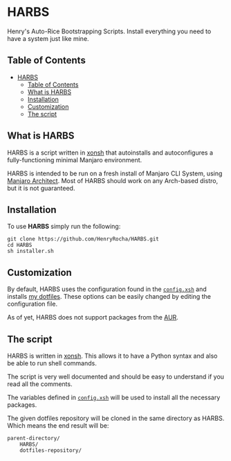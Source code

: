 # HARBS
Henry's Auto-Rice Bootstrapping Scripts. Install everything you need to have a system just like mine.

## Table of Contents
- [HARBS](#harbs)
  - [Table of Contents](#table-of-contents)
  - [What is HARBS](#what-is-harbs)
  - [Installation](#installation)
  - [Customization](#customization)
  - [The script](#the-script)

## What is HARBS

HARBS is a script written in [xonsh][1] that autoinstalls and autoconfigures a fully-functioning minimal Manjaro environment.

HARBS is intended to be run on a fresh install of Manjaro CLI System, using [Manjaro Architect][2]. Most of HARBS should work on any Arch-based distro, but it is not guaranteed.

## Installation

To use **HARBS** simply run the following:
```
git clone https://github.com/HenryRocha/HARBS.git
cd HARBS
sh installer.sh
```

## Customization

By default, HARBS uses the configuration found in the [`config.xsh`][3] and installs [my dotfiles][4]. These options can be easily changed by editing the configuration file.

As of yet, HARBS does not support packages from the [AUR][5].

## The script

HARBS is written in [xonsh][1]. This allows it to have a Python syntax and also be able to run shell commands.

The script is very well documented and should be easy to understand if you read all the comments.

The variables defined in [`config.xsh`][3] will be used to install all the necessary packages. 

The given dotfiles repository will be cloned in the same directory as HARBS. Which means the end result will be:
```
parent-directory/
    HARBS/
    dotfiles-repository/
```

[1]: https://xon.sh/
[2]: https://manjaro.org/download/#architect
[3]: config.xsh
[4]: https://github.com/HenryRocha/GuidesAndFiles
[5]: https://aur.archlinux.org/

